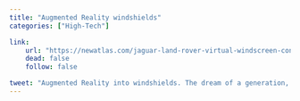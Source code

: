 ```yaml
---
title: "Augmented Reality windshields"
categories: ["High-Tech"]

link:
    url: "https://newatlas.com/jaguar-land-rover-virtual-windscreen-concept/32930/"
    dead: false
    follow: false

tweet: "Augmented Reality into windshields. The dream of a generation, a reality for the next? Jaguar's R&D department is tinking about it."
---
```

